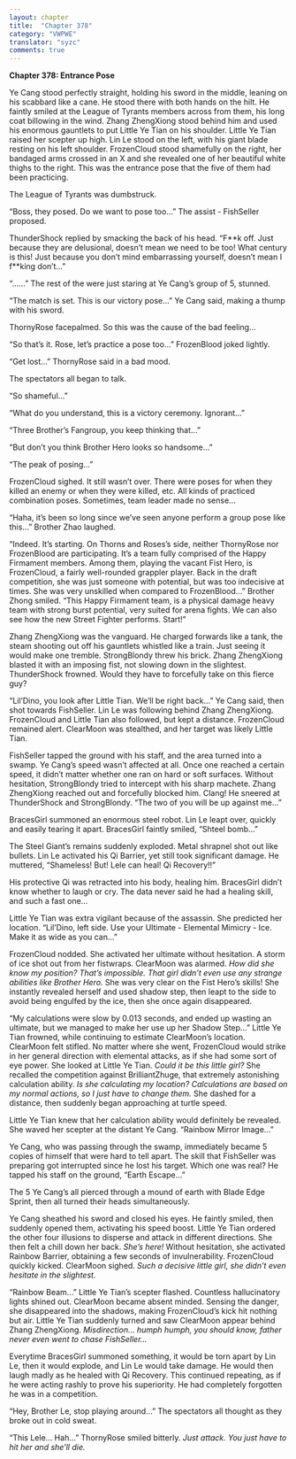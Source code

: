 ```yaml
---
layout: chapter
title:  "Chapter 378"
category: "VWPWE"
translator: "syzc"
comments: true
---
```


**Chapter 378: Entrance Pose**

Ye Cang stood perfectly straight, holding his sword in the middle, leaning on his scabbard like a cane. He stood there with both hands on the hilt. He faintly smiled at the League of Tyrants members across from them, his long coat billowing in the wind. Zhang ZhengXiong stood behind him and used his enormous gauntlets to put Little Ye Tian on his shoulder. Little Ye Tian raised her scepter up high. Lin Le stood on the left, with his giant blade resting on his left shoulder. FrozenCloud stood shamefully on the right, her bandaged arms crossed in an X and she revealed one of her beautiful white thighs to the right. This was the entrance pose that the five of them had been practicing.

The League of Tyrants was dumbstruck.

“Boss, they posed. Do we want to pose too...” The assist - FishSeller proposed.

ThunderShock replied by smacking the back of his head. “F\*\*k off. Just because they are delusional, doesn’t mean we need to be too! What century is this! Just because you don’t mind embarrassing yourself, doesn’t mean I f\*\*king don’t...”

“......” The rest of the were just staring at Ye Cang’s group of 5, stunned.

“The match is set. This is our victory pose...” Ye Cang said, making a thump with his sword.

ThornyRose facepalmed. So this was the cause of the bad feeling...

“So that’s it. Rose, let’s practice a pose too...” FrozenBlood joked lightly.

“Get lost...” ThornyRose said in a bad mood.

The spectators all began to talk.

“So shameful...”

“What do you understand, this is a victory ceremony. Ignorant...”

“Three Brother’s Fangroup, you keep thinking that...”

“But don’t you think Brother Hero looks so handsome...”

“The peak of posing...”

FrozenCloud sighed. It still wasn’t over. There were poses for when they killed an enemy or when they were killed, etc. All kinds of practiced combination poses. Sometimes, team leader made no sense...

“Haha, it’s been so long since we’ve seen anyone perform a group pose like this...” Brother Zhao laughed.

“Indeed. It’s starting. On Thorns and Roses’s side, neither ThornyRose nor FrozenBlood are participating. It’s a team fully comprised of the Happy Firmament members. Among them, playing the vacant Fist Hero, is FrozenCloud, a fairly well-rounded grappler player. Back in the draft competition, she was just someone with potential, but was too indecisive at times. She was very unskilled when compared to FrozenBlood...” Brother Zhong smiled. “This Happy Firmament team, is a physical damage heavy team with strong burst potential, very suited for arena fights. We can also see how the new Street Fighter performs. Start!”

Zhang ZhengXiong was the vanguard. He charged forwards like a tank, the steam shooting out off his gauntlets whistled like a train. Just seeing it would make one tremble. StrongBlondy threw his brick. Zhang ZhengXiong blasted it with an imposing fist, not slowing down in the slightest. ThunderShock frowned. Would they have to forcefully take on this fierce guy?

“Lil’Dino, you look after Little Tian. We’ll be right back...” Ye Cang said, then shot towards FishSeller. Lin Le was following behind Zhang ZhengXiong. FrozenCloud and Little Tian also followed, but kept a distance. FrozenCloud remained alert. ClearMoon was stealthed, and her target was likely Little Tian.

FishSeller tapped the ground with his staff, and the area turned into a swamp. Ye Cang’s speed wasn’t affected at all. Once one reached a certain speed, it didn’t matter whether one ran on hard or soft surfaces. Without hesitation, StrongBlondy tried to intercept with his sharp machete. Zhang ZhengXiong reached out and forcefully blocked him. Clang! He sneered at ThunderShock and StrongBlondy. “The two of you will be up against me...”

BracesGirl summoned an enormous steel robot. Lin Le leapt over, quickly and easily tearing it apart. BracesGirl faintly smiled, “Shteel bomb...”

The Steel Giant’s remains suddenly exploded. Metal shrapnel shot out like bullets. Lin Le activated his Qi Barrier, yet still took significant damage. He muttered, “Shameless! But! Lele can heal! Qi Recovery!!”

His protective Qi was retracted into his body, healing him. BracesGirl didn’t know whether to laugh or cry. The data never said he had a healing skill, and such a fast one...

Little Ye Tian was extra vigilant because of the assassin. She predicted her location. “Lil’Dino, left side. Use your Ultimate - Elemental Mimicry - Ice. Make it as wide as you can...”

FrozenCloud nodded. She activated her ultimate without hesitation. A storm of ice shot out from her fistwraps. ClearMoon was alarmed. *How did she know my position? That’s impossible. That girl didn’t even use any strange abilities like Brother Hero.* She was very clear on the Fist Hero’s skills! She instantly revealed herself and used shadow step, then leapt to the side to avoid being engulfed by the ice, then she once again disappeared. 

“My calculations were slow by 0.013 seconds, and ended up wasting an ultimate, but we managed to make her use up her Shadow Step...” Little Ye Tian frowned, while continuing to estimate ClearMoon’s location. ClearMoon felt stifled. No matter where she went, FrozenCloud would strike in her general direction with elemental attacks, as if she had some sort of eye power. She looked at Little Ye Tian. *Could it be this little girl?* She recalled the competition against BrilliantZhuge, that extremely astonishing calculation ability. *Is she calculating my location? Calculations are based on my normal actions, so I just have to change them.* She dashed for a distance, then suddenly began approaching at turtle speed.

Little Ye Tian knew that her calculation ability would definitely be revealed. She waved her scepter at the distant Ye Cang. “Rainbow Mirror Image...”

Ye Cang, who was passing through the swamp, immediately became 5 copies of himself that were hard to tell apart. The skill that FishSeller was preparing got interrupted since he lost his target. Which one was real? He tapped his staff on the ground, “Earth Escape...”

The 5 Ye Cang’s all pierced through a mound of earth with Blade Edge Sprint, then all turned their heads simultaneously.

Ye Cang sheathed his sword and closed his eyes. He faintly smiled, then suddenly opened them, activating his speed boost. Little Ye Tian ordered the other four illusions to disperse and attack in different directions. She then felt a chill down her back. *She’s here!* Without hesitation, she activated Rainbow Barrier, obtaining a few seconds of invulnerability. FrozenCloud quickly kicked. ClearMoon sighed. *Such a decisive little girl, she didn’t even hesitate in the slightest.*

“Rainbow Beam...” Little Ye Tian’s scepter flashed. Countless hallucinatory lights shined out. ClearMoon became absent minded. Sensing the danger, she disappeared into the shadows, making FrozenCloud’s kick hit nothing but air. Little Ye Tian suddenly turned and saw ClearMoon appear behind Zhang ZhengXiong. *Misdirection… humph humph, you should know, father never even went to chase FishSeller...*

Everytime BracesGirl summoned something, it would be torn apart by Lin Le, then it would explode, and Lin Le would take damage. He would then laugh madly as he healed with Qi Recovery. This continued repeating, as if he were acting rashly to prove his superiority. He had completely forgotten he was in a competition.

“Hey, Brother Le, stop playing around...” The spectators all thought as they broke out in cold sweat.

“This Lele… Hah...” ThornyRose smiled bitterly. *Just attack. You just have to hit her and she’ll die.*
